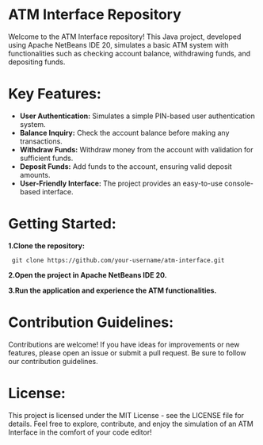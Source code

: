 # ATM Interface Repository
  Welcome to the ATM Interface repository! This Java project, developed using Apache NetBeans IDE 20, simulates a basic ATM system with functionalities such as checking account balance, withdrawing funds, and depositing funds.

# Key Features:

 * **User Authentication:** Simulates a simple PIN-based user authentication system.
 * **Balance Inquiry:** Check the account balance before making any transactions.
 * **Withdraw Funds:** Withdraw money from the account with validation for sufficient funds.
 * **Deposit Funds:** Add funds to the account, ensuring valid deposit amounts.
 * **User-Friendly Interface:** The project provides an easy-to-use console-based interface.
  
# Getting Started:

**1.Clone the repository:**

     git clone https://github.com/your-username/atm-interface.git
     
**2.Open the project in Apache NetBeans IDE 20.**

**3.Run the application and experience the ATM functionalities.**

# Contribution Guidelines:

  Contributions are welcome! If you have ideas for improvements or new features, please open an issue or submit a pull request. Be sure to follow our contribution guidelines.

# License:
  This project is licensed under the MIT License - see the LICENSE file for details.
  Feel free to explore, contribute, and enjoy the simulation of an ATM Interface in the comfort of your code editor!
